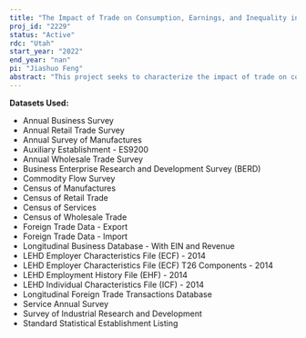 ```yaml
---
title: "The Impact of Trade on Consumption, Earnings, and Inequality in the United States"
proj_id: "2229"
status: "Active"
rdc: "Utah"
start_year: "2022"
end_year: "nan"
pi: "Jiashuo Feng"
abstract: "This project seeks to characterize the impact of trade on consumption, earnings and inequality in the United States. On consumption, we aim to use detailed micro-data to measure which consumers buy imported products or domestic products that use imported intermediate inputs, by building a new bridge between the Census data and product-level consumption data from the Nielsen Company. On earnings, we propose to comprehensively measure the exposure of U.S. workers to various facets of international trade, namely import competition, export opportunities, and the use of imported intermediate inputs using the Census' surveys of firms and customs data. On inequality, we use a model to infer the distributional consequences of trade via consumption and earnings from the empirical patterns observed in the data. The project relies on several Census datasets: SSL and LBD to match external consumption data to firm microdata; Economic Census (for both manufacturing and other sectors), Annual Surveys, and LFTTD to measure firms' exposure to international trade; LEHD to measure worker exposure to trade; and finally CFS, SIRD, and BRDIS to understand the role of geography of sales and innovation in how U.S. consumers benefit from trade."
---
```


**Datasets Used:**

  - Annual Business Survey 
  - Annual Retail Trade Survey 
  - Annual Survey of Manufactures 
  - Auxiliary Establishment - ES9200 
  - Annual Wholesale Trade Survey 
  - Business Enterprise Research and Development Survey (BERD) 
  - Commodity Flow Survey 
  - Census of Manufactures 
  - Census of Retail Trade 
  - Census of Services 
  - Census of Wholesale Trade 
  - Foreign Trade Data - Export 
  - Foreign Trade Data - Import 
  - Longitudinal Business Database - With EIN and Revenue 
  - LEHD Employer Characteristics File (ECF) - 2014 
  - LEHD Employer Characteristics File (ECF) T26 Components - 2014 
  - LEHD Employment History File (EHF) - 2014 
  - LEHD Individual Characteristics File (ICF) - 2014 
  - Longitudinal Foreign Trade Transactions Database 
  - Service Annual Survey 
  - Survey of Industrial Research and Development 
  - Standard Statistical Establishment Listing 

